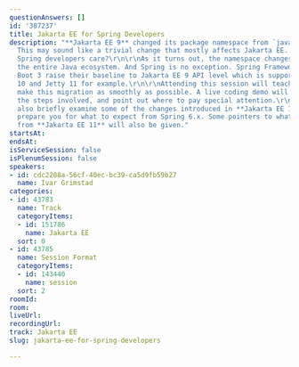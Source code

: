 ```yaml
---
questionAnswers: []
id: '387237'
title: Jakarta EE for Spring Developers
description: "**Jakarta EE 9** changed its package namespace from `javax.*` to `jakarta.*`.
  This may sound like a trivial change that mostly affects Jakarta EE. So, why should
  Spring developers care?\r\n\r\nAs it turns out, the namespace changes ripple throughout
  the entire Java ecosystem. And Spring is no exception. Spring Framework 6 and Spring
  Boot 3 raise their baseline to Jakarta EE 9 API level which is supported by Tomcat
  10 and Jetty 11 for example.\r\n\r\nAttending this session will teach you how to
  make this migration as smoothly as possible. A live coding demo will take you through
  the steps involved, and point out where to pay special attention.\r\n\r\nWe will
  also briefly examine some of the changes introduced in **Jakarta EE 10** that will
  prepare you for what to expect from Spring 6.x. Some pointers to what we can expect
  from **Jakarta EE 11** will also be given."
startsAt: 
endsAt: 
isServiceSession: false
isPlenumSession: false
speakers:
- id: cdc2288a-56cf-40ec-bc39-ca5d9fb59b27
  name: Ivar Grimstad
categories:
- id: 43783
  name: Track
  categoryItems:
  - id: 151786
    name: Jakarta EE
  sort: 0
- id: 43785
  name: Session Format
  categoryItems:
  - id: 143440
    name: session
  sort: 2
roomId: 
room: 
liveUrl: 
recordingUrl: 
track: Jakarta EE
slug: jakarta-ee-for-spring-developers

---
```

